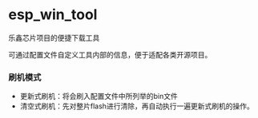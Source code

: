 # esp_win_tool
乐鑫芯片项目的便捷下载工具

可通过配置文件自定义工具内部的信息，便于适配各类开源项目。

### 刷机模式
* 更新式刷机：将会刷入配置文件中所列举的bin文件
* 清空式刷机：先对整片flash进行清除，再自动执行一遍更新式刷机的操作。
